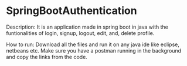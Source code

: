 # SpringBootAuthentication

Description: It is an application made in spring boot in java with the funtionalities of login, signup, logout, edit, and, delete profile.

How to run: Download all the files and run it on any java ide like eclipse, netbeans etc. Make sure you have a postman running in the background and copy the links from the code.
